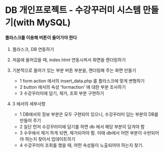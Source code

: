 # DB 개인프로젝트 - 수강꾸러미 시스템 만들기(with MySQL)

#### 플라스크를 이용해 버튼이 들어가야 한다 

1. 플라스크, DB 연동하기
2. 처음에 들어갔을 때, index.html 연동시켜서 화면을 랜더링하기
3. 기본적으로 들어가 있는 부분 버튼 부분을, 랜더링해 주는 화면 만들기
    - 1 form action 에서의 insert_data.php 를 플라스크에 맞게 변형하기
    - 2 button 에서의 속성 'formaction' 에 대한 부분 조사하기
    - 3 수강꾸러미에 담기, 제거, 조회 부분 구현하기

4. 3 에서의 세부사항
    - 1 DB에서의 정보 부분은 모두 구현되어 있으니, 수강꾸러미 담는 부분의 DB를 만들어 주기
    - 2 일단 먼저 수강꾸러미에 담기를 하면 db 에서 해당 부분이 담겨야 함
    - 3 수꾸에서 제거 하게 되면, 제거되어야 함. 이때 db에서 어떤 부분이 수반되어야 하는지 찾아서 업데이트하기
    - 4 수강꾸러미 조회를 했을 때, 어떤 속성들이 노출되어야 하는지 찾기. 
